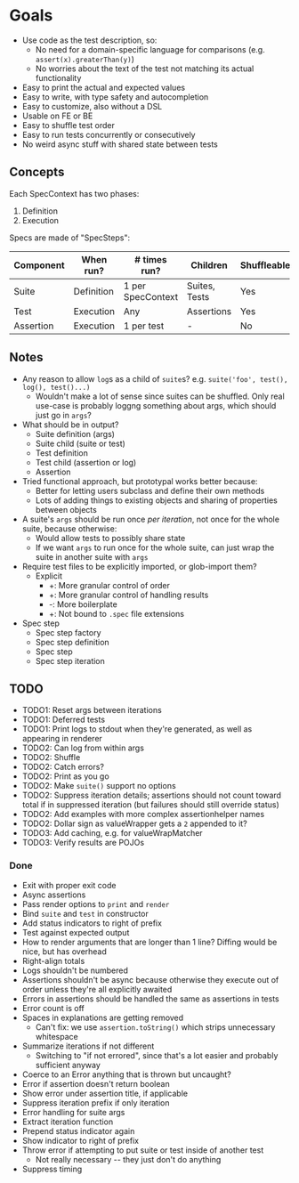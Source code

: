 # Goals

-	Use code as the test description, so:
	-	No need for a domain-specific language for comparisons (e.g. `assert(x).greaterThan(y)`)
	-	No worries about the text of the test not matching its actual functionality
-	Easy to print the actual and expected values
-	Easy to write, with type safety and autocompletion
-	Easy to customize, also without a DSL
-	Usable on FE or BE
-	Easy to shuffle test order
-	Easy to run tests concurrently or consecutively
-	No weird async stuff with shared state between tests

## Concepts

Each SpecContext has two phases:

1.	Definition
2.	Execution

Specs are made of "SpecSteps":

Component | When run? | # times run? | Children | Shuffleable?
-|-|-|-|-
Suite | Definition | 1 per SpecContext | Suites, Tests | Yes
Test | Execution | Any | Assertions | Yes
Assertion | Execution | 1 per test | - | No

## Notes

-	Any reason to allow `log`s as a child of `suite`s? e.g. `suite('foo', test(), log(), test()...)`
	-	Wouldn't make a lot of sense since suites can be shuffled. Only real use-case is probably loggng something about args, which should just go in `args`?
-	What should be in output?
	-	Suite definition (args)
	-	Suite child (suite or test)
	-	Test definition
	-	Test child (assertion or log)
	-	Assertion
-	Tried functional approach, but prototypal works better because:
	-	Better for letting users subclass and define their own methods
	-	Lots of adding things to existing objects and sharing of properties between objects
-	A suite's `args` should be run once _per iteration_, not once for the whole suite, because otherwise:
	-	Would allow tests to possibly share state
	-	If we want `args` to run once for the whole suite, can just wrap the suite in another suite with `args`
-	Require test files to be explicitly imported, or glob-import them?
	-	Explicit
		-	+: More granular control of order
		-	+: More granular control of handling results
		-	-: More boilerplate
		-	+: Not bound to `.spec` file extensions
-	Spec step
	-	Spec step factory
	-	Spec step definition
	-	Spec step
	-	Spec step iteration

## TODO

-	TODO1: Reset args between iterations
-	TODO1: Deferred tests
-	TODO1: Print logs to stdout when they're generated, as well as appearing in renderer
-	TODO2: Can log from within args
-	TODO2: Shuffle
-	TODO2: Catch errors?
-	TODO2: Print as you go
-	TODO2: Make `suite()` support no options
-	TODO2: Suppress iteration details; assertions should not count toward total if in suppressed iteration (but failures should still override status)
-	TODO2: Add examples with more complex assertionhelper names
-	TODO2: Dollar sign as valueWrapper gets a `2` appended to it?
-	TODO3: Add caching, e.g. for valueWrapMatcher
-	TODO3: Verify results are POJOs

### Done

-	Exit with proper exit code
-	Async assertions
-	Pass render options to `print` and `render`
-	Bind `suite` and `test` in constructor
-	Add status indicators to right of prefix
-	Test against expected output
-	How to render arguments that are longer than 1 line? Diffing would be nice, but has overhead
-	Right-align totals
-	Logs shouldn't be numbered
-	Assertions shouldn't be async because otherwise they execute out of order unless they're all explicitly awaited
-	Errors in assertions should be handled the same as assertions in tests
-	Error count is off
-	Spaces in explanations are getting removed
	-	Can't fix: we use `assertion.toString()` which strips unnecessary whitespace
-	Summarize iterations if not different
	-	Switching to "if not errored", since that's a lot easier and probably sufficient anyway
-	Coerce to an Error anything that is thrown but uncaught?
-	Error if assertion doesn't return boolean
-	Show error under assertion title, if applicable
-	Suppress iteration prefix if only iteration
-	Error handling for suite args
-	Extract iteration function
-	Prepend status indicator again
-	Show indicator to right of prefix
-	Throw error if attempting to put suite or test inside of another test
	-	Not really necessary -- they just don't do anything
-	Suppress timing
